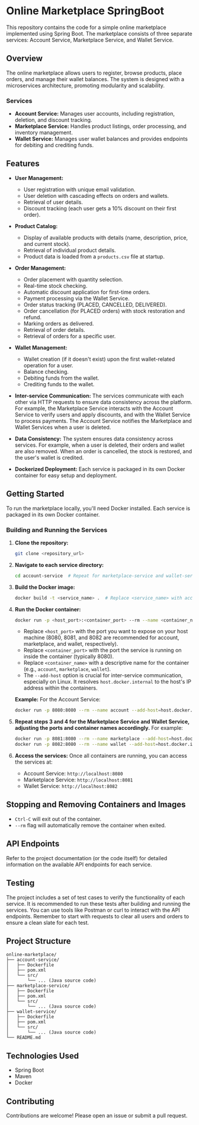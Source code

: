 # Online Marketplace SpringBoot

This repository contains the code for a simple online marketplace implemented using Spring Boot. The marketplace consists of three separate services: Account Service, Marketplace Service, and Wallet Service.

## Overview

The online marketplace allows users to register, browse products, place orders, and manage their wallet balances.  The system is designed with a microservices architecture, promoting modularity and scalability.

### Services

*   **Account Service:** Manages user accounts, including registration, deletion, and discount tracking.
*   **Marketplace Service:** Handles product listings, order processing, and inventory management.
*   **Wallet Service:**  Manages user wallet balances and provides endpoints for debiting and crediting funds.

## Features


*   **User Management:**
    *   User registration with unique email validation.
    *   User deletion with cascading effects on orders and wallets.
    *   Retrieval of user details.
    *   Discount tracking (each user gets a 10% discount on their first order).

*   **Product Catalog:**
    *   Display of available products with details (name, description, price, and current stock).
    *   Retrieval of individual product details.
    *   Product data is loaded from a `products.csv` file at startup.

*   **Order Management:**
    *   Order placement with quantity selection.
    *   Real-time stock checking.
    *   Automatic discount application for first-time orders.
    *   Payment processing via the Wallet Service.
    *   Order status tracking (PLACED, CANCELLED, DELIVERED).
    *   Order cancellation (for PLACED orders) with stock restoration and refund.
    *   Marking orders as delivered.
    *   Retrieval of order details.
    *   Retrieval of orders for a specific user.

*   **Wallet Management:**
    *   Wallet creation (if it doesn't exist) upon the first wallet-related operation for a user.
    *   Balance checking.
    *   Debiting funds from the wallet.
    *   Crediting funds to the wallet.

*   **Inter-service Communication:**  The services communicate with each other via HTTP requests to ensure data consistency across the platform. For example, the Marketplace Service interacts with the Account Service to verify users and apply discounts, and with the Wallet Service to process payments.  The Account Service notifies the Marketplace and Wallet Services when a user is deleted.

*   **Data Consistency:**  The system ensures data consistency across services. For example, when a user is deleted, their orders and wallet are also removed.  When an order is cancelled, the stock is restored, and the user's wallet is credited.

*   **Dockerized Deployment:**  Each service is packaged in its own Docker container for easy setup and deployment.

## Getting Started

To run the marketplace locally, you'll need Docker installed.  Each service is packaged in its own Docker container.

### Building and Running the Services

1.  **Clone the repository:**

    ```bash
    git clone <repository_url>
    ```

2.  **Navigate to each service directory:**

    ```bash
    cd account-service  # Repeat for marketplace-service and wallet-service
    ```

3.  **Build the Docker image:**

    ```bash
    docker build -t <service_name> .  # Replace <service_name> with account-service, marketplace-service, or wallet-service
    ```

4.  **Run the Docker container:**

    ```bash
    docker run -p <host_port>:<container_port> --rm --name <container_name> --add-host=host.docker.internal:host-gateway <service_name>
    ```

    *   Replace `<host_port>` with the port you want to expose on your host machine (8080, 8081, and 8082 are recommended for account, marketplace, and wallet, respectively).
    *   Replace `<container_port>` with the port the service is running on inside the container (typically 8080).
    *   Replace `<container_name>` with a descriptive name for the container (e.g., `account`, `marketplace`, `wallet`).
    *   The `--add-host` option is crucial for inter-service communication, especially on Linux. It resolves `host.docker.internal` to the host's IP address within the containers.

    **Example:** For the Account Service:

    ```bash
    docker run -p 8080:8080 --rm --name account --add-host=host.docker.internal:host-gateway account-service
    ```

5.  **Repeat steps 3 and 4 for the Marketplace Service and Wallet Service, adjusting the ports and container names accordingly.**  For example:

    ```bash
    docker run -p 8081:8080 --rm --name marketplace --add-host=host.docker.internal:host-gateway marketplace-service
    docker run -p 8082:8080 --rm --name wallet --add-host=host.docker.internal:host-gateway wallet-service
    ```

6.  **Access the services:**  Once all containers are running, you can access the services at:

    *   Account Service: `http://localhost:8080`
    *   Marketplace Service: `http://localhost:8081`
    *   Wallet Service: `http://localhost:8082`

## Stopping and Removing Containers and Images

* `Ctrl-C` will exit out of the container.
* `--rm` flag will automatically remove the container when exited.

## API Endpoints

Refer to the project documentation (or the code itself) for detailed information on the available API endpoints for each service.

## Testing

The project includes a set of test cases to verify the functionality of each service.  It is recommended to run these tests after building and running the services.  You can use tools like Postman or curl to interact with the API endpoints.  Remember to start with requests to clear all users and orders to ensure a clean slate for each test.

## Project Structure
```
online-marketplace/
├── account-service/
│   ├── Dockerfile
│   ├── pom.xml
│   └── src/
│       └── ... (Java source code)
├── marketplace-service/
│   ├── Dockerfile
│   ├── pom.xml
│   └── src/
│       └── ... (Java source code)
├── wallet-service/
│   ├── Dockerfile
│   ├── pom.xml
│   └── src/
│       └── ... (Java source code)
└── README.md
```

## Technologies Used

*   Spring Boot
*   Maven
*   Docker

## Contributing

Contributions are welcome! Please open an issue or submit a pull request.
